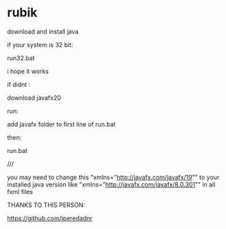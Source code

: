 # rubik

download and install java

if your system is 32 bit:

run32.bat

i hope it works

if didnt :


download javafx20



run:

add javafx folder to first line of run.bat

then:

run.bat

///


you may need to change this "xmlns="http://javafx.com/javafx/19"" to your installed java version like "xmlns="http://javafx.com/javafx/8.0.301""
in all fxml files






THANKS TO THIS PERSON:

https://github.com/jperedadnr
